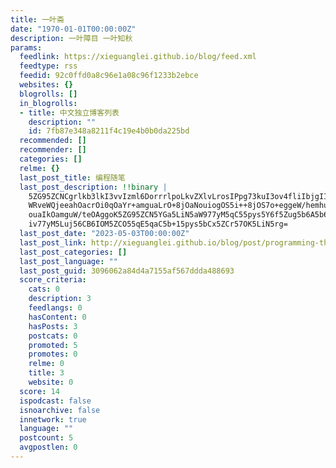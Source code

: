 ```yaml
---
title: 一叶斋
date: "1970-01-01T00:00:00Z"
description: 一叶障目 一叶知秋
params:
  feedlink: https://xieguanglei.github.io/blog/feed.xml
  feedtype: rss
  feedid: 92c0ffd0a8c96e1a08c96f1233b2ebce
  websites: {}
  blogrolls: []
  in_blogrolls:
  - title: 中文独立博客列表
    description: ""
    id: 7fb87e348a8211f4c19e4b0b0da225bd
  recommended: []
  recommender: []
  categories: []
  relme: {}
  last_post_title: 编程随笔
  last_post_description: !!binary |
    5ZG95ZCNCgrlkb3lkI3vvIzml6DorrrlpoLkvZXlvLrosIPpg73kuI3ov4fliIbjgIIKCu
    WRveWQjeeahOacrOi0qOaYr+amguaLrO+8jOaNouiogOS5i++8jOS7o+eggeW/hemhu+W9
    ouaIkOamguW/teOAggoK5ZG95ZCN5YGa5LiN5aW977yM5qC55pys5Y6f5Zug5b6A5b6A5p
    iv77yM5Luj56CB6IOM5ZCO55qE5qaC5b+15pys5bCx5ZCr57OK5LiN5rg=
  last_post_date: "2023-05-03T00:00:00Z"
  last_post_link: http://xieguanglei.github.io/blog/post/programming-thoughts-2023.html
  last_post_categories: []
  last_post_language: ""
  last_post_guid: 3096062a84d4a7155af567ddda488693
  score_criteria:
    cats: 0
    description: 3
    feedlangs: 0
    hasContent: 0
    hasPosts: 3
    postcats: 0
    promoted: 5
    promotes: 0
    relme: 0
    title: 3
    website: 0
  score: 14
  ispodcast: false
  isnoarchive: false
  innetwork: true
  language: ""
  postcount: 5
  avgpostlen: 0
---
```

